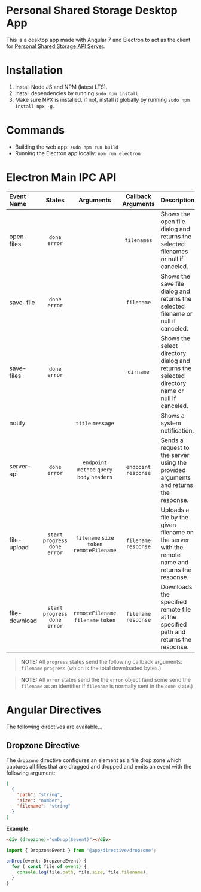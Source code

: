 # Personal Shared Storage Desktop App

This is a desktop app made with Angular 7 and Electron to act as the client for [Personal Shared Storage API Server](https://github.com/ramtinsoltani/pss-api-server).

# Installation

  1. Install Node JS and NPM (latest LTS).
  2. Install dependencies by running `sudo npm install`.
  3. Make sure NPX is installed, if not, install it globally by running `sudo npm install npx -g`.

# Commands

  - Building the web app: `sudo npm run build`
  - Running the Electron app locally: `npm run electron`

# Electron Main IPC API

| Event Name | States | Arguments | Callback Arguments | Description |
|:-----------|:------:|:---------:|:--------:|:------------|
| open-files | `done` `error` | | `filenames` | Shows the open file dialog and returns the selected filenames or null if canceled. |
| save-file | `done` `error` | | `filename` | Shows the save file dialog and returns the selected filename or null if canceled. |
| save-files | `done` `error` | | `dirname` | Shows the select directory dialog and returns the selected directory name or null if canceled. |
| notify | | `title` `message` | | Shows a system notification. |
| server-api | `done` `error` | `endpoint` `method` `query` `body` `headers` | `endpoint` `response` | Sends a request to the server using the provided arguments and returns the response. |
| file-upload | `start` `progress` `done` `error` | `filename` `size` `token` `remoteFilename` | `filename` `response` | Uploads a file by the given filename on the server with the remote name and returns the response. |
| file-download | `start` `progress` `done` `error` | `remoteFilename` `filename` `token` | `filename` `response` | Downloads the specified remote file at the specified path and returns the response. |

> **NOTE:** All `progress` states send the following callback arguments: `filename` `progress` (which is the total downloaded bytes.)

> **NOTE:** All `error` states send the the `error` object (and some send the `filename` as an identifier if `filename` is normally sent in the `done` state.)

# Angular Directives

The following directives are available...

## Dropzone Directive

The `dropzone` directive configures an element as a file drop zone which captures all files that are dragged and dropped and emits an event with the following argument:

```json
[
  {
    "path": "string",
    "size": "number",
    "filename": "string"
  }
]
```

**Example:**

```html
<div (dropzone)="onDrop($event)"></div>
```

```ts
import { DropzoneEvent } from '@app/directive/dropzone';

onDrop(event: DropzoneEvent) {
  for ( const file of event) {
    console.log(file.path, file.size, file.filename);
  }
}
```
